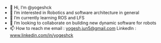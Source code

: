 - 👋 Hi, I’m @yogeshck
- 👀 I’m interested in Robotics and software architecture in general
- 🌱 I’m currently learning ROS and LFS
- 💞️ I’m looking to collaborate on building new dynamic software for robots
- 📫 How to reach me 
  email : yogesh.jun5@gmail.com
  LinkedIn : www.linkedin.com/in/yogeshck
<!---
yogeshck/yogeshck is a ✨ special ✨ repository because its `README.md` (this file) appears on your GitHub profile.
You can click the Preview link to take a look at your changes.
--->
